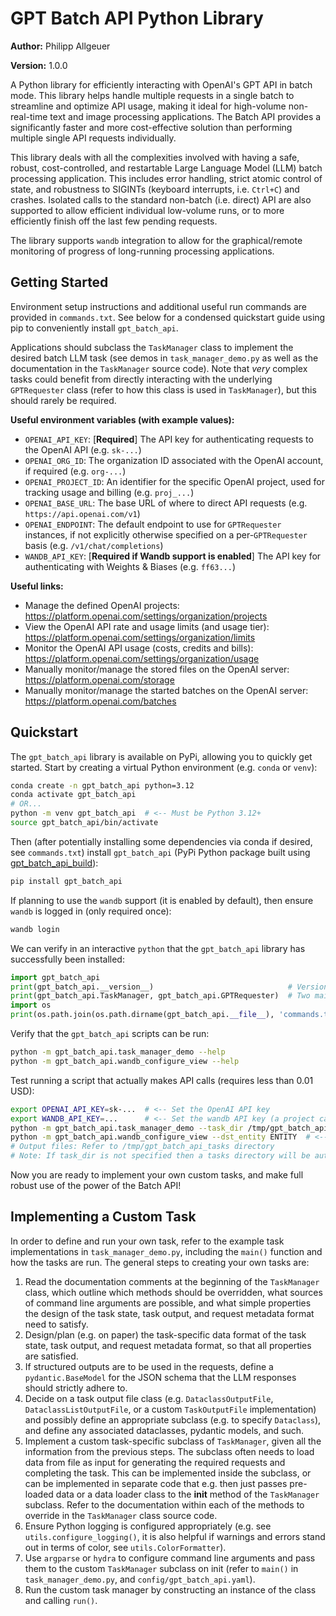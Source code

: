 # GPT Batch API Python Library

**Author:** Philipp Allgeuer

**Version:** 1.0.0

A Python library for efficiently interacting with OpenAI's GPT API in batch mode. This library helps handle multiple requests in a single batch to streamline and optimize API usage, making it ideal for high-volume non-real-time text and image processing applications. The Batch API provides a significantly faster and more cost-effective solution than performing multiple single API requests individually.

This library deals with all the complexities involved with having a safe, robust, cost-controlled, and restartable Large Language Model (LLM) batch processing application. This includes error handling, strict atomic control of state, and robustness to SIGINTs (keyboard interrupts, i.e. `Ctrl+C`) and crashes. Isolated calls to the standard non-batch (i.e. direct) API are also supported to allow efficient individual low-volume runs, or to more efficiently finish off the last few pending requests.

The library supports `wandb` integration to allow for the graphical/remote monitoring of progress of long-running processing applications.

## Getting Started

Environment setup instructions and additional useful run commands are provided in `commands.txt`. See below for a condensed quickstart guide using pip to conveniently install `gpt_batch_api`.

Applications should subclass the `TaskManager` class to implement the desired batch LLM task (see demos in `task_manager_demo.py` as well as the documentation in the `TaskManager` source code). Note that _very_ complex tasks could benefit from directly interacting with the underlying `GPTRequester` class (refer to how this class is used in `TaskManager`), but this should rarely be required.

**Useful environment variables (with example values):**
- `OPENAI_API_KEY`: [**Required**] The API key for authenticating requests to the OpenAI API (e.g. `sk-...`)
- `OPENAI_ORG_ID`: The organization ID associated with the OpenAI account, if required (e.g. `org-...`)
- `OPENAI_PROJECT_ID`: An identifier for the specific OpenAI project, used for tracking usage and billing (e.g. `proj_...`)
- `OPENAI_BASE_URL`: The base URL of where to direct API requests (e.g. `https://api.openai.com/v1`)
- `OPENAI_ENDPOINT`: The default endpoint to use for `GPTRequester` instances, if not explicitly otherwise specified on a per-`GPTRequester` basis (e.g. `/v1/chat/completions`)
- `WANDB_API_KEY`: [**Required if Wandb support is enabled**] The API key for authenticating with Weights & Biases (e.g. `ff63...`)

**Useful links:**
- Manage the defined OpenAI projects: https://platform.openai.com/settings/organization/projects
- View the OpenAI API rate and usage limits (and usage tier): https://platform.openai.com/settings/organization/limits
- Monitor the OpenAI API usage (costs, credits and bills): https://platform.openai.com/settings/organization/usage
- Manually monitor/manage the stored files on the OpenAI server: https://platform.openai.com/storage
- Manually monitor/manage the started batches on the OpenAI server: https://platform.openai.com/batches

## Quickstart

The `gpt_batch_api` library is available on PyPi, allowing you to quickly get started. Start by creating a virtual Python environment (e.g. `conda` or `venv`):
```bash
conda create -n gpt_batch_api python=3.12
conda activate gpt_batch_api
# OR...
python -m venv gpt_batch_api  # <-- Must be Python 3.12+
source gpt_batch_api/bin/activate
```
Then (after potentially installing some dependencies via conda if desired, see `commands.txt`) install `gpt_batch_api` (PyPi Python package built using [gpt_batch_api_build](https://github.com/pallgeuer/gpt_batch_api_build)):
```bash
pip install gpt_batch_api
```
If planning to use the `wandb` support (it is enabled by default), then ensure `wandb` is logged in (only required once):
```bash
wandb login
```
We can verify in an interactive `python` that the `gpt_batch_api` library has successfully been installed:
```python
import gpt_batch_api
print(gpt_batch_api.__version__)                              # Version
print(gpt_batch_api.TaskManager, gpt_batch_api.GPTRequester)  # Two main library classes
import os
print(os.path.join(os.path.dirname(gpt_batch_api.__file__), 'commands.txt'))  # Location of the installed commands.txt file (refer to this for command/script help)
```
Verify that the `gpt_batch_api` scripts can be run:
```bash
python -m gpt_batch_api.task_manager_demo --help
python -m gpt_batch_api.wandb_configure_view --help
```
Test running a script that actually makes API calls (requires less than 0.01 USD):
```bash
export OPENAI_API_KEY=sk-...  # <-- Set the OpenAI API key
export WANDB_API_KEY=...      # <-- Set the wandb API key (a project called gpt_batch_api is created/used and can be used to monitor the following run in real-time)
python -m gpt_batch_api.task_manager_demo --task_dir /tmp/gpt_batch_api_tasks --task utterance_emotion --model gpt-4o-mini-2024-07-18 --cost_input_direct_mtoken 0.150 --cost_input_cached_mtoken 0.075 --cost_input_batch_mtoken 0.075 --cost_output_direct_mtoken 0.600 --cost_output_batch_mtoken 0.300 --min_batch_requests 200 --max_direct_requests 40  # <-- The last two arguments avoid actually using the Batch API (as this can take a while to complete, and this is just a quick test)
python -m gpt_batch_api.wandb_configure_view --dst_entity ENTITY  # <-- [Substitute correct ENTITY! / Only need to execute this once ever per project!] Then go to https://wandb.ai/ENTITY/gpt_batch_api and select the saved view called 'GPT Batch API', and then click 'Copy to my workspace'
# Output files: Refer to /tmp/gpt_batch_api_tasks directory
# Note: If task_dir is not specified then a tasks directory will be auto-created inside the installed site-packages location, which is probably not desired in general
```
Now you are ready to implement your own custom tasks, and make full robust use of the power of the Batch API!

## Implementing a Custom Task

In order to define and run your own task, refer to the example task implementations in `task_manager_demo.py`, including the `main()` function and how the tasks are run. The general steps to creating your own tasks are:

1) Read the documentation comments at the beginning of the `TaskManager` class, which outline which methods should be overridden, what sources of command line arguments are possible, and what simple properties the design of the task state, task output, and request metadata format need to satisfy.
2) Design/plan (e.g. on paper) the task-specific data format of the task state, task output, and request metadata format, so that all properties are satisfied.
3) If structured outputs are to be used in the requests, define a `pydantic.BaseModel` for the JSON schema that the LLM responses should strictly adhere to.
4) Decide on a task output file class (e.g. `DataclassOutputFile`, `DataclassListOutputFile`, or a custom `TaskOutputFile` implementation) and possibly define an appropriate subclass (e.g. to specify `Dataclass`), and define any associated dataclasses, pydantic models, and such.
5) Implement a custom task-specific subclass of `TaskManager`, given all the information from the previous steps. The subclass often needs to load data from file as input for generating the required requests and completing the task. This can be implemented inside the subclass, or can be implemented in separate code that e.g. then just passes pre-loaded data or a data loader class to the __init__ method of the `TaskManager` subclass. Refer to the documentation within each of the methods to override in the `TaskManager` class source code.
6) Ensure Python logging is configured appropriately (e.g. see `utils.configure_logging()`, it is also helpful if warnings and errors stand out in terms of color, see `utils.ColorFormatter`).
7) Use `argparse` or `hydra` to configure command line arguments and pass them to the custom `TaskManager` subclass on init (refer to `main()` in `task_manager_demo.py`, and `config/gpt_batch_api.yaml`).
8) Run the custom task manager by constructing an instance of the class and calling `run()`.

